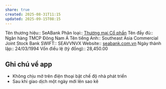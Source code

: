 ```yaml
---
share: true
created: 2025-08-31T11:15
updated: 2025-09-15T08:15
---
```

Tên thương hiệu:: SeABank
Phân loại:: [Thương mại Cổ phần](Th%C6%B0%C6%A1ng%20m%E1%BA%A1i%20C%E1%BB%95%20ph%E1%BA%A7n.md)
Tên đầy đủ:: Ngân hàng TMCP Đông Nam Á
Tên tiếng Anh:: Southeast Asia Commercial Joint Stock Bank
SWIFT:: SEAVVNVX
Website:: [seabank.com.vn](seabank.com.vn)
Ngày thành lập:: 24/03/1994
Vốn điều lệ (tỷ đồng):: 28,450.00

## Ghi chú về app
- Không chịu mở trên điện thoại bật chế độ nhà phát triển
- Sau khi giao dịch một ngày mới lên sao kê